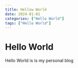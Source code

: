```yaml
---
title: Hellow World
date: 2024-01-01
categories: ["Hello World"]
tags: ["Hello World"]
---
```


# Hello World

Hello World is is my personal blog
